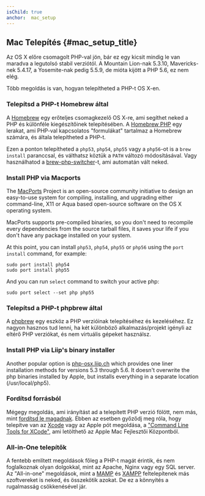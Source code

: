 ```yaml
---
isChild: true
anchor:  mac_setup
---
```


## Mac Telepítés {#mac_setup_title}

Az OS X előre csomagolt PHP-val jön, bár ez egy kicsit mindig le van maradva a legutolsó stabil verziótól.
A Mountain Lion-nak 5.3.10, Mavericks-nek 5.4.17, a Yosemite-nak pedig 5.5.9, de mióta kijött a PHP 5.6, ez nem elég.

Több megoldás is van, hogyan telepítheted a PHP-t OS X-en.

### Telepítsd a PHP-t Homebrew által

A [Homebrew] egy erőteljes csomagkezelő OS X-re, ami segíthet neked a PHP és különféle kiegészítőinek telepítésében.
A [Homebrew PHP] egy lerakat, ami PHP-val kapcsolatos "formulákat" tartalmaz a Homebrew számára, és általa telepítheted a PHP-t.

Ezen a ponton telepítheted a `php53`, `php54`, `php55` vagy a `php56`-ot is a `brew install` paranccsal, és válthatsz 
köztük a `PATH` változó módosításával.
Vagy használhatod a [brew-php-switcher][brew-php-switcher]-t, ami automatán vált neked.

### Install PHP via Macports

The [MacPorts] Project is an open-source community initiative to design an
easy-to-use system for compiling, installing, and upgrading either
command-line, X11 or Aqua based open-source software on the OS X operating
system.

MacPorts supports pre-compiled binaries, so you don't need to recompile every
dependencies from the source tarball files, it saves your life if you don't
have any package installed on your system.

At this point, you can install `php53`, `php54`, `php55` or `php56` using the `port install` command, for example:

    sudo port install php54
    sudo port install php55

And you can run `select` command to switch your active php:

    sudo port select --set php php55

### Telepítsd a PHP-t phpbrew által

A [phpbrew] egy eszköz a PHP verzióinak telepítéséhez és kezeléséhez. Ez nagyon hasznos tud lenni, ha két különböző
alkalmazás/projekt igényli az eltérő PHP verziókat, és nem virtuális gépeket használsz.

### Install PHP via Liip's binary installer

Another popular option is [php-osx.liip.ch] which provides one liner installation methods for versions 5.3 through 5.6.
It doesn't overwrite the php binaries installed by Apple, but installs everything in a separate location (/usr/local/php5).

### Fordítsd forrásból

Mégegy megoldás, ami irányítást ad a telepített PHP verzió fölött, nem más, mint [fordítsd le magadnak][mac-compile].
Ebben az esetben győződj meg róla, hogy telepítve van az [Xcode][xcode-gcc-substitution] vagy az Apple pót megoldása, a
["Command Line Tools for XCode"], ami letölthető az Apple Mac Fejlesztői Központból.

### All-in-One telepítők

A fentebb említett megoldások főleg a PHP-t magát érintik, és nem foglalkoznak olyan dolgokkal, mint az Apache, Nginx
vagy egy SQL server. Az "All-in-one" megoldások, mint a [MAMP][mamp-downloads] és [XAMPP][xampp] feltelepítenek más 
szoftvereket is neked, és összekötik azokat. De ez a könnyítés a rugalmasság csökkenésével jár.


[Homebrew]: http://brew.sh/
[Homebrew PHP]: https://github.com/Homebrew/homebrew-php#installation
[MacPorts]: https://www.macports.org/install.php
[phpbrew]: https://github.com/phpbrew/phpbrew
[php-osx.liip.ch]: http://php-osx.liip.ch/
[mac-compile]: http://php.net/install.macosx.compile
[xcode-gcc-substitution]: https://github.com/kennethreitz/osx-gcc-installer
["Command Line Tools for XCode"]: https://developer.apple.com/downloads
[mamp-downloads]: http://www.mamp.info/en/downloads/
[xampp]: http://www.apachefriends.org/en/xampp.html
[brew-php-switcher]: https://github.com/philcook/brew-php-switcher
